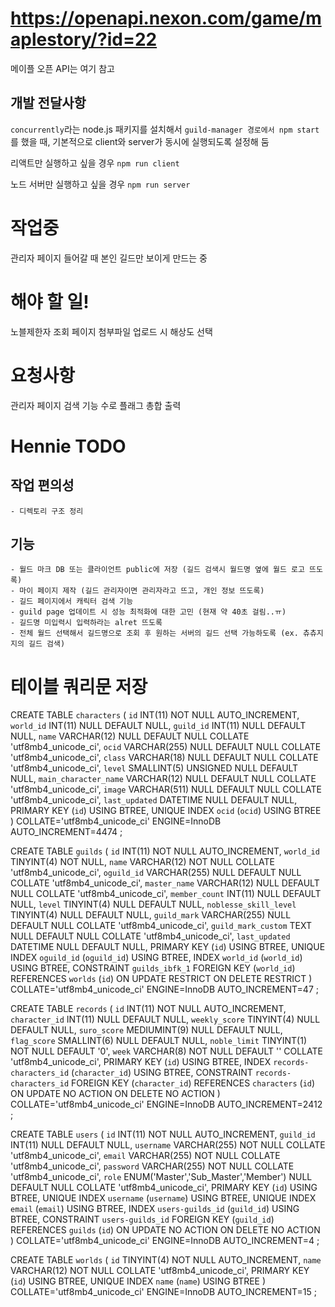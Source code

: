# https://openapi.nexon.com/game/maplestory/?id=22

메이플 오픈 API는 여기 참고


## 개발 전달사항
`concurrently`라는 node.js 패키지를 설치해서 `guild-manager 경로에서 npm start`를 했을 때, 기본적으로 client와 server가 동시에 실행되도록 설정해 둠
   
리액트만 실행하고 싶을 경우 `npm run client`

노드 서버만 실행하고 싶을 경우 `npm run server`

# 작업중
관리자 페이지 들어갈 때 본인 길드만 보이게 만드는 중

# 해야 할 일!
<!-- 1. GuildPage 에 검색, 정렬이 있어야 할 듯 -->
<!-- 2. Adminpage : DB에서 길드 코드와 n주차 조회해서 데이터 불러오기 -->
<!-- 3. API 호출을 최소화 해야 할 것 같음 (길드 고유키와 길드 정보를 조회하고 있는데 2회 호출하는 것으로 찍힘) -->
<!-- 4. 회원가입 이름, 이메일 중복 시 무언가 출력되게 만들기 -->
<!-- 5. record 테이블의 date는 timestamp가 아님!!!!!!!!!!!!!!!! 절대로 타입스탬프로 하면 안됨 -->
<!-- 6. 로그인하고 이전 페이지로 되돌아가게 만들기. 지금은 메인페이지로 감 -->
<!-- 7. 로그인 상태 유지 (쿠키를 사용할 것인지, 토큰 만료시간에 맞춰 삭제하는 로직) -->
<!-- 8. OCR 원본 이미지 삭제하는 방법 생각하기 -->
<!-- 9. OCR 데이터 저장하는 로직 다시 짜기 -->
<!-- 노블제한 클릭으로, 날짜 맞추기, 배포  -->
<!-- 배열 수랑 사람 수 표시하면 좋을 것 같음 -->
노블제한자 조회 페이지
첨부파일 업로드 시 해상도 선택

# 요청사항
관리자 페이지 검색 기능
수로 플래그 총합 출력

# Hennie TODO

## 작업 편의성
    - 디렉토리 구조 정리

## 기능
    - 월드 마크 DB 또는 클라이언트 public에 저장 (길드 검색시 월드명 옆에 월드 로고 뜨도록)
    - 마이 페이지 제작 (길드 관리자이면 관리자라고 뜨고, 개인 정보 뜨도록)
    - 길드 페이지에서 캐릭터 검색 기능
    - guild page 업데이트 시 성능 최적화에 대한 고민 (현재 약 40초 걸림..ㅠ)
    - 길드명 미입력시 입력하라는 alret 뜨도록
    - 전체 월드 선택해서 길드명으로 조회 후 원하는 서버의 길드 선택 가능하도록 (ex. 츄츄지지의 길드 검색)


# 테이블 쿼리문 저장
CREATE TABLE `characters` (
	`id` INT(11) NOT NULL AUTO_INCREMENT,
	`world_id` INT(11) NULL DEFAULT NULL,
	`guild_id` INT(11) NULL DEFAULT NULL,
	`name` VARCHAR(12) NULL DEFAULT NULL COLLATE 'utf8mb4_unicode_ci',
	`ocid` VARCHAR(255) NULL DEFAULT NULL COLLATE 'utf8mb4_unicode_ci',
	`class` VARCHAR(18) NULL DEFAULT NULL COLLATE 'utf8mb4_unicode_ci',
	`level` SMALLINT(5) UNSIGNED NULL DEFAULT NULL,
	`main_character_name` VARCHAR(12) NULL DEFAULT NULL COLLATE 'utf8mb4_unicode_ci',
	`image` VARCHAR(511) NULL DEFAULT NULL COLLATE 'utf8mb4_unicode_ci',
	`last_updated` DATETIME NULL DEFAULT NULL,
	PRIMARY KEY (`id`) USING BTREE,
	UNIQUE INDEX `ocid` (`ocid`) USING BTREE
)
COLLATE='utf8mb4_unicode_ci'
ENGINE=InnoDB
AUTO_INCREMENT=4474
;

CREATE TABLE `guilds` (
	`id` INT(11) NOT NULL AUTO_INCREMENT,
	`world_id` TINYINT(4) NOT NULL,
	`name` VARCHAR(12) NOT NULL COLLATE 'utf8mb4_unicode_ci',
	`oguild_id` VARCHAR(255) NULL DEFAULT NULL COLLATE 'utf8mb4_unicode_ci',
	`master_name` VARCHAR(12) NULL DEFAULT NULL COLLATE 'utf8mb4_unicode_ci',
	`member_count` INT(11) NULL DEFAULT NULL,
	`level` TINYINT(4) NULL DEFAULT NULL,
	`noblesse_skill_level` TINYINT(4) NULL DEFAULT NULL,
	`guild_mark` VARCHAR(255) NULL DEFAULT NULL COLLATE 'utf8mb4_unicode_ci',
	`guild_mark_custom` TEXT NULL DEFAULT NULL COLLATE 'utf8mb4_unicode_ci',
	`last_updated` DATETIME NULL DEFAULT NULL,
	PRIMARY KEY (`id`) USING BTREE,
	UNIQUE INDEX `oguild_id` (`oguild_id`) USING BTREE,
	INDEX `world_id` (`world_id`) USING BTREE,
	CONSTRAINT `guilds_ibfk_1` FOREIGN KEY (`world_id`) REFERENCES `worlds` (`id`) ON UPDATE RESTRICT ON DELETE RESTRICT
)
COLLATE='utf8mb4_unicode_ci'
ENGINE=InnoDB
AUTO_INCREMENT=47
;

CREATE TABLE `records` (
	`id` INT(11) NOT NULL AUTO_INCREMENT,
	`character_id` INT(11) NULL DEFAULT NULL,
	`weekly_score` TINYINT(4) NULL DEFAULT NULL,
	`suro_score` MEDIUMINT(9) NULL DEFAULT NULL,
	`flag_score` SMALLINT(6) NULL DEFAULT NULL,
	`noble_limit` TINYINT(1) NOT NULL DEFAULT '0',
	`week` VARCHAR(8) NOT NULL DEFAULT '' COLLATE 'utf8mb4_unicode_ci',
	PRIMARY KEY (`id`) USING BTREE,
	INDEX `records-characters_id` (`character_id`) USING BTREE,
	CONSTRAINT `records-characters_id` FOREIGN KEY (`character_id`) REFERENCES `characters` (`id`) ON UPDATE NO ACTION ON DELETE NO ACTION
)
COLLATE='utf8mb4_unicode_ci'
ENGINE=InnoDB
AUTO_INCREMENT=2412
;

CREATE TABLE `users` (
	`id` INT(11) NOT NULL AUTO_INCREMENT,
	`guild_id` INT(11) NULL DEFAULT NULL,
	`username` VARCHAR(255) NOT NULL COLLATE 'utf8mb4_unicode_ci',
	`email` VARCHAR(255) NOT NULL COLLATE 'utf8mb4_unicode_ci',
	`password` VARCHAR(255) NOT NULL COLLATE 'utf8mb4_unicode_ci',
	`role` ENUM('Master','Sub_Master','Member') NULL DEFAULT NULL COLLATE 'utf8mb4_unicode_ci',
	PRIMARY KEY (`id`) USING BTREE,
	UNIQUE INDEX `username` (`username`) USING BTREE,
	UNIQUE INDEX `email` (`email`) USING BTREE,
	INDEX `users-guilds_id` (`guild_id`) USING BTREE,
	CONSTRAINT `users-guilds_id` FOREIGN KEY (`guild_id`) REFERENCES `guilds` (`id`) ON UPDATE NO ACTION ON DELETE NO ACTION
)
COLLATE='utf8mb4_unicode_ci'
ENGINE=InnoDB
AUTO_INCREMENT=4
;

CREATE TABLE `worlds` (
	`id` TINYINT(4) NOT NULL AUTO_INCREMENT,
	`name` VARCHAR(12) NOT NULL COLLATE 'utf8mb4_unicode_ci',
	PRIMARY KEY (`id`) USING BTREE,
	UNIQUE INDEX `name` (`name`) USING BTREE
)
COLLATE='utf8mb4_unicode_ci'
ENGINE=InnoDB
AUTO_INCREMENT=15
;
